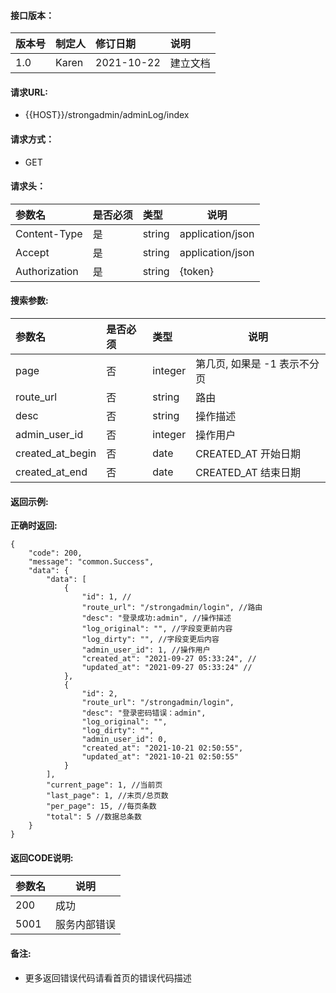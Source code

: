 #### 接口版本：

|版本号|制定人|修订日期|说明|
|:----|:----|:----   |:----|
|1.0 |Karen  |2021-10-22 |建立文档|

#### 请求URL:

- {{HOST}}/strongadmin/adminLog/index

#### 请求方式：

- GET

#### 请求头：

|参数名|是否必须|类型|说明|
|:----    |:---|:----- |-----   |
|Content-Type |是  |string |application/json   |
|Accept |是  |string |application/json   |
|Authorization|是|string|{token}|

#### 搜索参数:

|参数名|是否必须|类型|说明|
|:----    |:---|:----- |-----   |
|page |否  |integer |第几页, 如果是 -1 表示不分页   |
|route_url |否  |string |路由   |
|desc |否  |string |操作描述   |
|admin_user_id |否  |integer |操作用户   |
|created_at_begin |否  |date |CREATED_AT 开始日期   |
|created_at_end |否  |date |CREATED_AT 结束日期   |

#### 返回示例:

**正确时返回:**

```
{
    "code": 200,
    "message": "common.Success",
    "data": {
        "data": [
            {
                "id": 1, //
                "route_url": "/strongadmin/login", //路由
                "desc": "登录成功:admin", //操作描述
                "log_original": "", //字段变更前内容
                "log_dirty": "", //字段变更后内容
                "admin_user_id": 1, //操作用户
                "created_at": "2021-09-27 05:33:24", //
                "updated_at": "2021-09-27 05:33:24" //
            },
            {
                "id": 2,
                "route_url": "/strongadmin/login",
                "desc": "登录密码错误：admin",
                "log_original": "",
                "log_dirty": "",
                "admin_user_id": 0,
                "created_at": "2021-10-21 02:50:55",
                "updated_at": "2021-10-21 02:50:55"
            }
        ],
        "current_page": 1, //当前页
        "last_page": 1, //末页/总页数
        "per_page": 15, //每页条数
        "total": 5 //数据总条数
    }
}
```

#### 返回CODE说明:

|参数名|说明|
|:----- |----- |
|200 |成功  |
|5001|服务内部错误|

#### 备注:

- 更多返回错误代码请看首页的错误代码描述